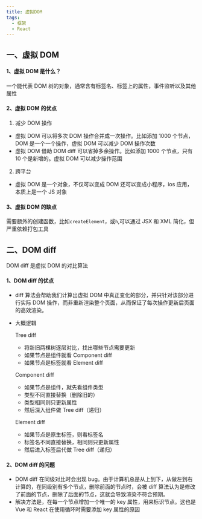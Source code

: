 ```yaml
---
title: 虚拟DOM
tags:
  - 框架
  - React
---
```


## 一、虚拟 DOM

#### 1、虚拟 DOM 是什么？

一个能代表 DOM 树的对象，通常含有标签名、标签上的属性，事件监听以及其他属性

#### 2、虚拟 DOM 的优点

1. 减少 DOM 操作

- 虚拟 DOM 可以将多次 DOM 操作合并成一次操作。比如添加 1000 个节点，DOM 是一个一个操作，虚拟 DOM 可以减少 DOM 操作次数
- 虚拟 DOM 借助 DOM diff 可以省掉多余操作。比如添加 1000 个节点，只有 10 个是新增的。虚拟 DOM 可以减少操作范围

2. 跨平台

- 虚拟 DOM 是一个对象，不仅可以变成 DOM 还可以变成小程序，ios 应用，本质上是一个 JS 对象

#### 3、虚拟 DOM 的缺点

需要额外的创建函数，比如`createElement`，或`h`,可以通过 JSX 和 XML 简化，但严重依赖打包工具

## 二、DOM diff

DOM diff 是虚拟 DOM 的对比算法

#### 1、DOM diff 的优点

- diff 算法会帮助我们计算出虚拟 DOM 中真正变化的部分，并只针对该部分进行实际 DOM 操作，而非重新渲染整个页面，从而保证了每次操作更新后页面的高效渲染。
- 大概逻辑

  Tree diff

  - 将新旧两棵树逐层对比，找出哪些节点需要更新
  - 如果节点是组件就看 Component diff
  - 如果节点是标签就看 Element diff

  Component diff

  - 如果节点是组件，就先看组件类型
  - 类型不同直接替换（删除旧的）
  - 类型相同则只更新属性
  - 然后深入组件做 Tree diff（递归）

  Element diff

  - 如果节点是原生标签，则看标签名
  - 标签名不同直接替换，相同则只更新属性
  - 然后进入标签后代做 Tree diff（递归）

#### 2、DOM diff 的问题

- DOM diff 在同级对比时会出现 bug。由于计算机总是从上到下，从做左到右计算的，在同级别有多个节点，删除前面的节点时，会被 diff 算法认为是修改了前面的节点，删除了后面的节点，这就会导致渲染不符合预期。
- 解决方法是，在每一个节点增加一个唯一的 key 属性，用来标识节点。这也是 Vue 和 React 在使用循环时需要添加 key 属性的原因

